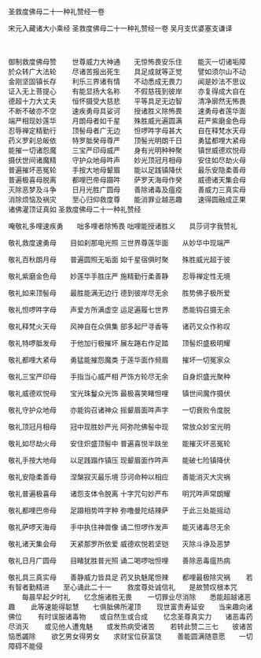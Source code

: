 圣救度佛母二十一种礼赞经一卷


宋元入藏诸大小乘经
圣救度佛母二十一种礼赞经一卷
吴月支优婆塞支谦译


　　

御制救度佛母赞
　　世尊威力大神通　　无惊怖畏安乐住
　　能灭一切诸垢障　　於众转广大法轮
　　尽诸苦报出死生　　具足成就等正觉
　　譬如须尔山不动　　金刚坚固镇长存
　　利乐三界诸有情　　不动悉成无畏力
　　闻是妙法不思议　　证入无上菩提心
　　有能显扬大名称　　不假慈筏到彼岸
　　亦复得成大自在　　德超十力大丈夫
　　恒怀摄受大慈悲　　平等具足无边智
　　清净廓然无怖畏　　不断不破亦不空
　　速疾勇母具娑诃　　授诸胜义除怖畏
　　速勇母者莲华面　　端严相现妙莲华
　　月朗母者如千星　　殊胜威光遍圆满
　　莊严紫磨金色母　　忍辱禅定精勤行
　　顶髻母者广无边　　怛啰吽字母甚大
　　自在释梵水天母　　药义罗刹总皈依
　　特罗胝癸母尊严　　顶髻光明朗千日
　　勇猛都哩大紧母　　能摧一切诸怨魔
　　三宝严印母威严　　身有光明种种聚
　　镇世威德欢悦母　　摄伏世间诸魔精
　　守护众地母吽声　　妙光顶冠月相母
　　安住如尽劫火母　　普遍摧坏恶冤轮
　　手按大地母颦眉　　能以足践镇降伏
　　最乐安隐柔善母　　普遍极喜母脱离
　　都哩巴帝母蹑吽　　萨罗天海母作癸
　　威德诸天集会母　　灭除恶梦及斗争
　　日月光胜广圆母　　善除诸毒及瘟疫
　　善威力三真实母　　消除烦恼及祸灾
　　至心归仰救度尊　　能消罪业越恶趣
　　速得圆融成正果　　诸佛灌顶证真如
圣救度佛母二十一种礼赞经

唵敬礼多哩速疾勇　　咄多哩者除怖畏
咄哩能授诸胜义　　具莎诃字我赞礼

敬礼救度速勇母　　目如刹那电光照
三世界尊莲华面　　从妙华中现端严

敬礼百秋朗月母　　普遍圆照无垢面
如千星宿俱时聚　　殊胜威光超于彼

敬礼紫磨金色母　　妙莲华手胜庄严
施精勤行柔善静　　忍辱禅定性无境

敬礼如来顶髻母　　最胜能满无边行
德到彼岸尽无余　　胜势佛子极所爱

敬礼怛啰吽字母　　声爱方所满虚空
运足遍履七世界　　悉能钩召摄无余

敬礼释梵火天母　　风神自在众俱集
部多起尸寻香等　　诸药叉众作称叹

敬礼特啰胝发母　　于他加行极摧坏
展左踡右作足踏　　顶髻炽盛极明耀

敬礼都哩大紧母　　勇猛能摧怨魔类
于莲华面作频眉　　摧坏一切冤家众

敬礼三宝严印母　　手指当心威严相
严饰方轮尽无余　　自身炽盛光聚种

敬礼威德欢悦母　　宝光珠鬘众光饰
最极喜笑睹怛哩　　镇世间魔作摄伏

敬礼守护众地母　　亦能钩召诸神众
摇颦眉面吽声字　　一切衰败令度脱

敬礼顶冠月相母　　冠中现胜妙严光
阿弥陀佛髻中现　　常放众妙宝光明

敬礼如尽劫火母　　安住炽盛顶髻中
普遍喜悦半趺坐　　能摧灭坏恶冤轮

敬礼手按大地母　　以足践蹋作镇压
现颦眉面作吽声　　能破七险镇降伏

敬礼安隐柔善母　　涅槃寂灭最乐境
莎诃命种以相应　　善能消灭大灾祸

敬礼普遍极喜母　　诸怨支体令脱离
十字咒句妙严布　　明咒吽声常朗耀

敬礼都哩巴帝母　　足蹑相势吽字种
弥噜曼陀结辣萨　　于此三处能摇动

敬礼萨啰天海母　　手中执住神兽像
诵二怛啰作发声　　能灭诸毒尽无余

敬礼诸天集会母　　天紧那罗所依爱
威德欢悦若坚铠　　灭除斗诤及恶梦

敬礼日月广圆母　　目睹犹胜普光照
诵二喝啰咄怛哩　　善除恶毒瘟热病

敬礼具三真实母　　善静威力皆具足
药叉执魅尾怛辣　　都哩最极除灾祸
　　若有智者勤精进　　至心诵此二十一
　　救度尊处诚信礼　　是故赞叹根本咒
　　每晨早起夕时礼　　忆念施诸胜无畏
　　一切罪业尽消除　　悉能超越诸恶趣
　　此等速能得聪慧　　七俱胝佛所灌顶
　　现世富贵寿延安　　当来趣向诸佛位
　　有时误服诸毒物　　或自然生或合成
　　忆念圣尊真实力　　诸恶毒药尽消灭
　　或见他人遭鬼魅　　或发热病受诸苦
　　若转此赞二三七　　彼诸苦恼悉蠲除
　　欲乞男女得男女　　求财宝位获富饶
　　善能圆满随意愿　　一切障碍不能侵

